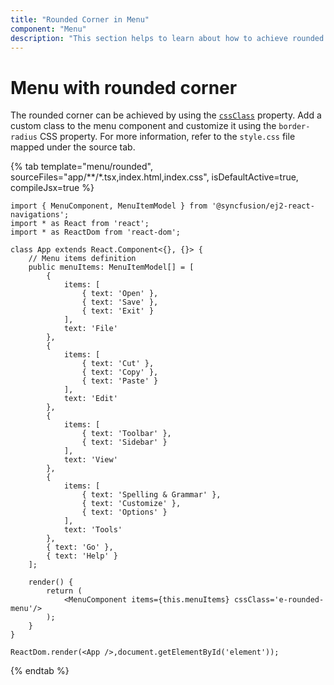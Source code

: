 ```yaml
---
title: "Rounded Corner in Menu"
component: "Menu"
description: "This section helps to learn about how to achieve rounded corner in Menu."
---
```


# Menu with rounded corner

The rounded corner can be achieved by using the [`cssClass`](../../api/menu/#cssclass) property. Add a custom class to the menu component and customize it using the `border-radius` CSS property. For more information, refer to the `style.css` file mapped under the source tab.

{% tab template="menu/rounded",  sourceFiles="app/**/*.tsx,index.html,index.css", isDefaultActive=true, compileJsx=true %}

```tsx
import { MenuComponent, MenuItemModel } from '@syncfusion/ej2-react-navigations';
import * as React from 'react';
import * as ReactDom from 'react-dom';

class App extends React.Component<{}, {}> {
    // Menu items definition
    public menuItems: MenuItemModel[] = [
        {
            items: [
                { text: 'Open' },
                { text: 'Save' },
                { text: 'Exit' }
            ],
            text: 'File'
        },
        {
            items: [
                { text: 'Cut' },
                { text: 'Copy' },
                { text: 'Paste' }
            ],
            text: 'Edit'
        },
        {
            items: [
                { text: 'Toolbar' },
                { text: 'Sidebar' }
            ],
            text: 'View'
        },
        {
            items: [
                { text: 'Spelling & Grammar' },
                { text: 'Customize' },
                { text: 'Options' }
            ],
            text: 'Tools'
        },
        { text: 'Go' },
        { text: 'Help' }
    ];

    render() {
        return (
            <MenuComponent items={this.menuItems} cssClass='e-rounded-menu'/>
        );
    }
}

ReactDom.render(<App />,document.getElementById('element'));
```

{% endtab %}

